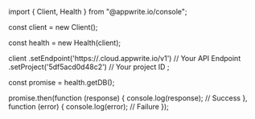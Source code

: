 import { Client, Health } from "@appwrite.io/console";

const client = new Client();

const health = new Health(client);

client
    .setEndpoint('https://<REGION>.cloud.appwrite.io/v1') // Your API Endpoint
    .setProject('5df5acd0d48c2') // Your project ID
;

const promise = health.getDB();

promise.then(function (response) {
    console.log(response); // Success
}, function (error) {
    console.log(error); // Failure
});
